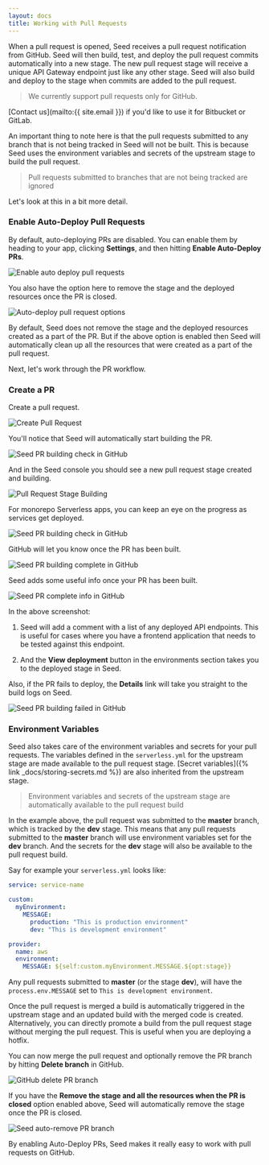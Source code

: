 ```yaml
---
layout: docs
title: Working with Pull Requests
---
```


When a pull request is opened, Seed receives a pull request notification from GitHub. Seed will then build, test, and deploy the pull request commits automatically into a new stage. The new pull request stage will receive a unique API Gateway endpoint just like any other stage. Seed will also build and deploy to the stage when commits are added to the pull request.

> We currently support pull requests only for GitHub.

[Contact us](mailto:{{ site.email }}) if you'd like to use it for Bitbucket or GitLab.

An important thing to note here is that the pull requests submitted to any branch that is not being tracked in Seed will not be built. This is because Seed uses the environment variables and secrets of the upstream stage to build the pull request.

> Pull requests submitted to branches that are not being tracked are ignored

Let's look at this in a bit more detail.

### Enable Auto-Deploy Pull Requests

By default, auto-deploying PRs are disabled. You can enable them by heading to your app, clicking **Settings**, and then hitting **Enable Auto-Deploy PRs**.

![Enable auto deploy pull requests](/assets/docs/working-with-pull-requests/enable-auto-deploy-pr.png)

You also have the option here to remove the stage and the deployed resources once the PR is closed.

![Auto-deploy pull request options](/assets/docs/working-with-pull-requests/auto-deploy-pr-options.png)

By default, Seed does not remove the stage and the deployed resources created as a part of the PR. But if the above option is enabled then Seed will automatically clean up all the resources that were created as a part of the pull request.

Next, let's work through the PR workflow.

### Create a PR

Create a pull request.

![Create Pull Request](/assets/docs/working-with-pull-requests/create-pull-request.png)

You'll notice that Seed will automatically start building the PR.

![Seed PR building check in GitHub](/assets/docs/working-with-pull-requests/seed-pr-building-check-in-github.png)

And in the Seed console you should see a new pull request stage created and building.

![Pull Request Stage Building](/assets/docs/working-with-pull-requests/pull-request-stage-building.png)

For monorepo Serverless apps, you can keep an eye on the progress as services get deployed.

![Seed PR building check in GitHub](/assets/docs/working-with-pull-requests/seed-pr-building-check-progress-in-github.png)

GitHub will let you know once the PR has been built.

![Seed PR building complete in GitHub](/assets/docs/working-with-pull-requests/seed-pr-building-complete-in-github.png)

Seed adds some useful info once your PR has been built.

![Seed PR complete info in GitHub](/assets/docs/working-with-pull-requests/seed-pr-complete-info-in-github.png)

In the above screenshot:

1. Seed will add a comment with a list of any deployed API endpoints. This is useful for cases where you have a frontend application that needs to be tested against this endpoint.

2. And the **View deployment** button in the environments section takes you to the deployed stage in Seed.

Also, if the PR fails to deploy, the **Details** link will take you straight to the build logs on Seed.

![Seed PR building failed in GitHub](/assets/docs/working-with-pull-requests/seed-pr-building-failed-in-github.png)

### Environment Variables

Seed also takes care of the environment variables and secrets for your pull requests. The variables defined in the `serverless.yml` for the upstream stage are made available to the pull request stage. [Secret variables]({% link _docs/storing-secrets.md %}) are also inherited from the upstream stage.

> Environment variables and secrets of the upstream stage are automatically available to the pull request build

In the example above, the pull request was submitted to the **master** branch, which is tracked by the **dev** stage. This means that any pull requests submitted to the **master** branch will use environment variables set for the **dev** branch. And the secrets for the **dev** stage will also be available to the pull request build.

Say for example your `serverless.yml` looks like:

``` yaml
service: service-name

custom:
  myEnvironment:
    MESSAGE:
      production: "This is production environment"
      dev: "This is development environment"

provider:
  name: aws
  environment:
    MESSAGE: ${self:custom.myEnvironment.MESSAGE.${opt:stage}}
```

Any pull requests submitted to **master** (or the stage **dev**), will have the `process.env.MESSAGE` set to `This is development environment`.

Once the pull request is merged a build is automatically triggered in the upstream stage and an updated build with the merged code is created. Alternatively, you can directly promote a build from the pull request stage without merging the pull request. This is useful when you are deploying a hotfix.

You can now merge the pull request and optionally remove the PR branch by hitting **Delete branch** in GitHub.

![GitHub delete PR branch](/assets/docs/working-with-pull-requests/github-delete-pr-branch.png)

If you have the **Remove the stage and all the resources when the PR is closed** option enabled above, Seed will automatically remove the stage once the PR is closed.

![Seed auto-remove PR branch](/assets/docs/working-with-pull-requests/seed-auto-remove-pr-branch.png)

By enabling Auto-Deploy PRs, Seed makes it really easy to work with pull requests on GitHub.
